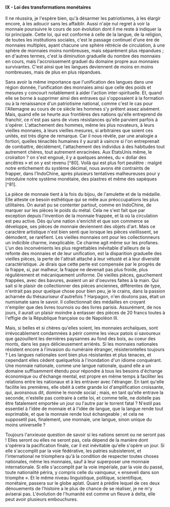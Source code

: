 #### IX - Loi des transformations monétaires

Il ne réussira, je l'espère bien, qu'à désarmer les patriotismes, à les élargir encore, à les adoucir sans les affaiblir. Aussi n'aije nul regret à voir la monnaie poursuivre le cours de son évolution dont il me reste à indiquer la loi principale. Cette loi, qui est conforme à celle de la langue, de la religion, de toutes les institutions sociales, c'est le passage continuel d'une ère de monnaies multiples, ayant chacune une sphère rétrécie de circulation, à une sphère de monnaies moins nombreuses, mais séparément plus répandues ; en d'autres termes, c'est la diminution graduelle du nombre des monnaies en cours, mais l'accroissement graduel du domaine propre aux monnaies survivantes. C'est ainsi que les langues deviennent de moins en moins nombreuses, mais de plus en plus répandues.

Sans avoir la même importance que l'unification des langues dans une région donnée, l'unification des monnaies ainsi que celle des poids et mesures y concourt notablement à aider l'action inter-spirituelle. Et, quand elle se borne à supprimer ainsi des entraves qui s'opposaient à la formation ou à la renaissance d'un patriotisme national, comme c'est le cas pour l'Allemagne au cours de ce siècle les hommes s'y prêtent assez aisément. Mais, quand elle se heurte aux frontières des nations qu'elle entreprend de franchir, ce n'est pas sans de vives résistances qu'elle parvient parfois à s'opérer. L'attachement des hommes, même les plus novateurs, à leurs vieilles monnaies, à leurs vieilles mesures, si arbitraires que soient ces unités, est très digne de remarque. Car il nous révèle, par une analogie a fortiori, quelles ténacités humaines il y aurait à vaincre si l'on entreprenait de combattre, décidément, l'attachement des individus à des habitudes tout autrement chères, tout autrement enracinées. Aux EtatsUnis même, le croiraiton ? on s'est engoué, il y a quelques années, du « dollar des ancêtres » et on y est revenu [^80]. Voilà qui est plus fort peutêtre : malgré notre entichement du système décimal, nous avons été contraints de frapper, dans l'IndoChine, après plusieurs tentatives malheureuses pour y introduire notre système monétaire, des piastres et même des sapèques [^81].

La pièce de monnaie tient à la fois du bijou, de l'amulette et de la médaille. Elle atteste ce besoin esthétique qui se mêle aux préoccupations les plus utilitaires. On aurait pu se contenter partout, comme en IndoChine, de marquer sur les pièces le poids du métal. Cela ne s'est fait que par exception depuis l'invention de la monnaie frappée, et là où la circulation est peu active. Dès qu'une nation s'enrichit et que son commerce se développe, ses pièces de monnaie deviennent des objets d'art. Mais ce caractère artistique n'est bien senti que lorsque les pièces vieillissent, se démodent, se raréfient. Les vieilles monnaies ont pour les collectionneurs un indicible charme, inexplicable. Ce charme agit même sur les profanes. L'un des inconvénients les plus regrettables inévitable d'ailleurs de la refonte des monnaies et de leur unification, est la disparition graduelle des vieilles pièces, la perte de l'attrait attaché à leur vétusté et à leur diversité caractéristique. Je dirais que cette perte est compensée par le progrès de la frappe, si, par malheur, la frappe ne devenait pas plus froide, plus régulièrement et mécaniquement uniforme. De vieilles pièces, gauchement frappées, avec des bavures, avaient un air d'oeuvres faites à la main. Qui sait si le plaisir de collectionner des pièces anciennes, différentes de type, n'entrait pas pour quelque chose pour bien peu, je le crains, dans la passion acharnée du thésauriseur d'autrefois ? Harpagon, n'en doutons pas, était un numismate sans le savoir. Il collectionnait des médailles en croyant n'empiler que des livres tournois ou des livres parisis. Assurément, de nos jours, il aurait un plaisir moindre à entasser des pièces de 20 francs toutes à l'effigie de la République française ou de Napoléon III.

Mais, si belles et si chères qu'elles soient, les monnaies archaïques, sont irrévocablement condamnées à périr comme les vieux patois si savoureux que gazouillent les dernières paysannes au fond des bois, au coeur des monts, dans les pays délicieusement arriérés. Si les monnaies nationales résistent encore à l'invasion du numéraire étranger, résisterontelles toujours ? Les langues nationales sont bien plus résistantes et plus tenaces, et cependant elles cèdent quelquefois à l'inondation d'un idiome conquérant. Une monnaie nationale, comme une langue nationale, quand elle a un domaine suffisamment étendu pour répondre à tous les besoins d'échange économique ou d'échange mental, est propre en même temps à faciliter les relations entre les nationaux et à les entraver avec l'étranger. En tant qu'elle facilite les premières, elle obéit à cette grande loi d'amplification croissante, qui, avonsnous dit, domine le monde social ; mais, en tant qu'elle entrave la seconde, n'estelle pas contraire à cette loi, et comme telle, ne doitelle pas être fatalement emportée un jour ou l'autre par le torrent fatal ? N'estil pas essentiel à l'idée de monnaie et à l'idée de langue, que la langue rende tout exprimable, et que la monnaie rende tout échangeable ; et cela ne supposetil pas, finalement, une monnaie, une langue, sinon unique du moins universelle ?

Toujours l'anxieuse question de savoir si les nations seront ou ne seront pas ! Elles seront ou elles ne seront pas, cela dépend de la manière dont s'opérera la pacification finale, car il est inévitable qu'elle s'opère un jour. Si elle s'accomplit par la voie fédérative, les patries subsisteront, et l'international ne triomphera qu'à la condition de respecter toutes choses nationales, même les monnaies, sauf à leur superposer une monnaie internationale. Si elle s'accomplit par la voie impériale, par la voie du passé, toute nationalité périra, y compris celle du vainqueur, « enseveli dans son triomphe ». Et le même niveau linguistique, politique, scientifique, monétaire, passera sur le globe aplati. Quant à prédire lequel de ces deux dénouements de l'histoire a le plus de chance de se réaliser, je ne m'y aviserai pas. L'évolution de l'humanité est comme un fleuve à delta, elle peut avoir plusieurs embouchures.
